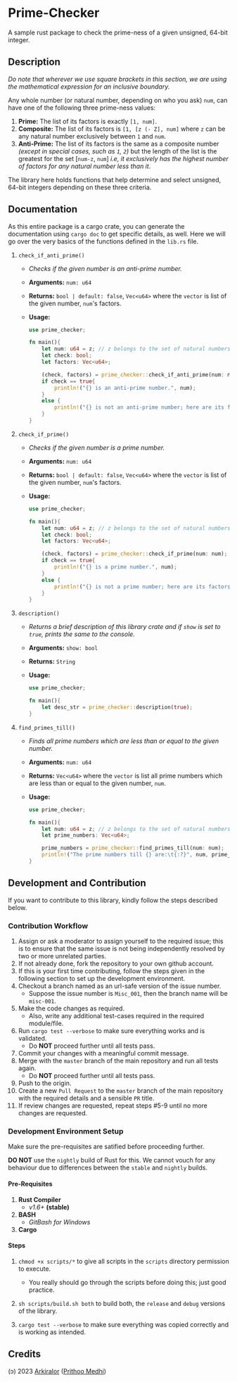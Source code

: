 # Prime-Checker

A sample rust package to check the prime-ness of a given unsigned, 64-bit integer.

## Description

_Do note that wherever we use square brackets in this section, we are using the mathematical expression for an inclusive boundary._

Any whole number (or natural number, depending on who you ask) `num`, can have one of the following three prime-ness values:

1. __Prime:__ The list of its factors is exactly `[1, num]`.
2. __Composite:__ The list of its factors is `[1, [z (- Z], num]` where `z` can be any natural number exclusively between `1` and `num`.
3. __Anti-Prime:__ The list of its factors is the same as a composite number _(except in special cases, such as `1`, `2`)_ but the length of the list is the greatest for the set [`num-z`, `num`] _i.e, it exclusively has the highest number of factors for any natural number less than it_.

The library here holds functions that help determine and select unsigned, 64-bit integers depending on these three criteria.

## Documentation

As this entire package is a cargo crate, you can generate the documentation using `cargo doc` to get specific details, as well. Here we will go over the very basics of the functions defined in the `lib.rs` file.

1. `check_if_anti_prime()`
  
    - _Checks if the given number is an anti-prime number._
    - __Arguments:__ `num: u64`
    - __Returns:__ `bool | default: false`, `Vec<u64>` where the `vector` is list of the given number, `num`'s factors.
    - __Usage:__

        ```rs
        use prime_checker;

        fn main(){
            let num: u64 = z; // z belongs to the set of natural numbers and is only used as a placeholder by us in this README.
            let check: bool;
            let factors: Vec<u64>;

            (check, factors) = prime_checker::check_if_anti_prime(num: num);
            if check == true{
                println!("{} is an anti-prime number.", num);
            }
            else {
                println!("{} is not an anti-prime number; here are its factors: {:?}", num, factors);
            }
        }
        ```

2. `check_if_prime()`

    - _Checks if the given number is a prime number._
    - __Arguments:__ `num: u64`
    - __Returns:__ `bool | default: false`, `Vec<u64>` where the `vector` is list of the given number, `num`'s factors.
    - __Usage:__

        ```rs
        use prime_checker;

        fn main(){
            let num: u64 = z; // z belongs to the set of natural numbers and is only used as a placeholder by us in this README.
            let check: bool;
            let factors: Vec<u64>;

            (check, factors) = prime_checker::check_if_prime(num: num);
            if check == true{
                println!("{} is a prime number.", num);
            }
            else {
                println!("{} is not a prime number; here are its factors: {:?}", num, factors);
            }
        }
        ```

3. `description()`

    - _Returns a brief description of this library crate and if `show` is set to `true`, prints the same to the console._
    - __Arguments:__ `show: bool`
    - __Returns:__ `String`
    - __Usage:__

        ```rs
        use prime_checker;

        fn main(){
            let desc_str = prime_checker::description(true);
        }
        ```

4. `find_primes_till()`

    - _Finds all prime numbers which are less than or equal to the given number._
    - __Arguments:__ `num: u64`
    - __Returns:__ `Vec<u64>` where the `vector` is list all prime numbers which are less than or equal to the given number, `num`.
    - __Usage:__

        ```rs
        use prime_checker;

        fn main(){
            let num: u64 = z; // z belongs to the set of natural numbers and is only used as a placeholder by us in this README.
            let prime_numbers: Vec<u64>;

            prime_numbers = prime_checker::find_primes_till(num: num);
            println!("The prime numbers till {} are:\t{:?}", num, prime_numbers);
        }
        ```

## Development and Contribution

If you want to contribute to this library, kindly follow the steps described below.

### Contribution Workflow

1. Assign or ask a moderator to assign yourself to the required issue; this is to ensure that the same issue is not being independently resolved by two or more unrelated parties.
2. If not already done, fork the repository to your own github account.
3. If this is your first time contributing, follow the steps given in the following section to set up the development environment.
4. Checkout a branch named as an url-safe version of the issue number.
    - Suppose the issue number is `Misc_001`, then the branch name will be `misc-001`.
5. Make the code changes as required.
   - Also, write any additional test-cases required in the required module/file.
6. Run `cargo test --verbose` to make sure everything works and is validated.
   - Do __NOT__ proceed further until all tests pass.
7. Commit your changes with a meaningful commit message.
8. Merge with the `master` branch of the main repository and run all tests again.
   - Do __NOT__ proceed further until all tests pass.
9. Push to the origin.
10. Create a new `Pull Request` to the `master` branch of the main repository with the required details and a sensible `PR` title.
11. If review changes are requested, repeat steps #5-9 until no more changes are requested.

### Development Environment Setup

Make sure the pre-requisites are satified before proceeding further.

__DO NOT__ use the `nightly` build of Rust for this. We cannot vouch for any behaviour due to differences between the `stable` and `nightly` builds.

#### Pre-Requisites

1. __Rust Compiler__
   - _v1.6+_ __(stable)__
2. __BASH__
   - _GitBash for Windows_
3. __Cargo__

#### Steps

1. `chmod +x scripts/*` to give all scripts in the `scripts` directory permission to execute.

    - You really should go through the scripts before doing this; just good practice.
2. `sh scripts/build.sh both` to build both, the `release` and `debug` versions of the library.
3. `cargo test --verbose` to make sure everything was copied correctly and is working as intended.

## Credits

(ɔ) 2023 [Arkiralor](https://www.github.com/Arkiralor) ([Prithoo Medhi](mailto:prithoo11335@gmail.com))
